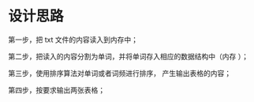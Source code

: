 # 设计思路
第一步，把 txt 文件的内容读入到内存中；

第二步，把读入的内容分割为单词，并将单词存入相应的数据结构中（内存
）；

第三步，使用排序算法对单词或者词频进行排序， 产生输出表格的内容；

第四步，按要求输出两张表格；
